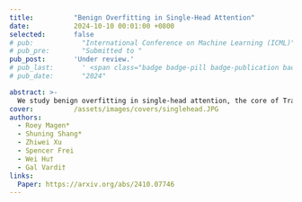```yaml
---
title:          "Benign Overfitting in Single-Head Attention"
date:           2024-10-10 00:01:00 +0800
selected:       false
# pub:            "International Conference on Machine Learning (ICML)"
# pub_pre:        "Submitted to "
pub_post:       'Under review.'
# pub_last:       ' <span class="badge badge-pill badge-publication badge-success">Spotlight</span>'
# pub_date:       "2024"

abstract: >-
  We study benign overfitting in single-head attention, the core of Transformers. We show that under certain conditions, the model can fit noisy training data and still generalize well, even after just two steps of gradient descent. Our results highlight the key role of the signal-to-noise ratio in enabling this behavior.
cover:          /assets/images/covers/singlehead.JPG
authors:
  - Roey Magen*
  - Shuning Shang*
  - Zhiwei Xu
  - Spencer Frei
  - Wei Hu†
  - Gal Vardi†
links:
  Paper: https://arxiv.org/abs/2410.07746
---
```

